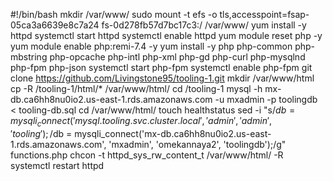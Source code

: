 #!/bin/bash
mkdir /var/www/
sudo mount -t efs -o tls,accesspoint=fsap-05ca3a6639e8c7a24 fs-0d278fb57d7bc17c3:/ /var/www/
yum install -y httpd 
systemctl start httpd
systemctl enable httpd
yum module reset php -y
yum module enable php:remi-7.4 -y
yum install -y php php-common php-mbstring php-opcache php-intl php-xml php-gd php-curl php-mysqlnd php-fpm php-json
systemctl start php-fpm
systemctl enable php-fpm
git clone https://github.com/Livingstone95/tooling-1.git
mkdir /var/www/html
cp -R /tooling-1/html/*  /var/www/html/
cd /tooling-1
mysql -h mx-db.ca6hh8nu0io2.us-east-1.rds.amazonaws.com -u mxadmin -p toolingdb < tooling-db.sql
cd /var/www/html/
touch healthstatus
sed -i "s/$db = mysqli_connect('mysql.tooling.svc.cluster.local', 'admin', 'admin', 'tooling');/$db = mysqli_connect('mx-db.ca6hh8nu0io2.us-east-1.rds.amazonaws.com', 'mxadmin', 'omekannaya2', 'toolingdb');/g" functions.php
chcon -t httpd_sys_rw_content_t /var/www/html/ -R
systemctl restart httpd







